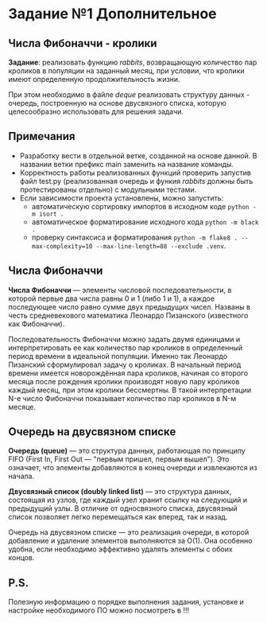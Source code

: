 # Задание №1 Дополнительное

## Числа Фибоначчи - кролики

**Задание**: реализовать функцию *rabbits*, возвращающую количество пар кроликов в популяции на заданный месяц, при условии, что кролики имеют определенную продолжительность жизни.

При этом необходимо в файле *deque* реализовать структуру данных - очередь, построенную на основе двусвязного списка, которую целесообразно использовать для решения задачи.

## Примечания  

- Разработку вести в отдельной ветке, созданной на основе данной. В названии ветки префикс main заменить на название команды.
- Корректность работы реализованных функций проверить запустив файл test.py (реализованная очередь и функия *rabbits* должны быть протестированы отдельно) с модульными тестами.
- Если зависимости проекта установлены, можно запустить:
    * автоматическую сортировку импортов в исходном коде `python -m isort .`
    * автоматическое форматирование исходного кода `python -m black .`
    * проверку синтаксиса и форматирования `python -m flake8 . --max-complexity=10 --max-line-length=88 --exclude .venv`.
  
## Числа Фибоначчи

**Числа Фибоначчи** — элементы числовой последовательности, в которой первые два числа равны 0 и 1 (либо 1 и 1), а каждое последующее число равно сумме двух предыдущих чисел. Названы в честь средневекового математика Леонардо Пизанского (известного как Фибоначчи).

Последовательность Фибоначчи можно задать двумя единицами и интерпретировать ее как количество пар кроликов в определенный период времени в идеальной популяции. Именно так Леонардо Пизанский сформулировал задачу о кроликах. В начальный период времени имеется новорождённая пара кроликов, начиная со второго месяца после рождения кролики производят новую пару кроликов каждый месяц, при этом кролики бессмертны. В такой интерпретации N-е число Фибоначчи показывает количество пар кроликов в N-м месяце.

## Очередь на двусвязном списке

**Очередь (queue)** — это структура данных, работающая по принципу FIFO (First In, First Out — "первым пришел, первым вышел"). Это означает, что элементы добавляются в конец очереди и извлекаются из начала.

**Двусвязный список (doubly linked list)** — это структура данных, состоящая из узлов, где каждый узел хранит ссылку на следующий и предыдущий узлы. В отличие от односвязного списка, двусвязный список позволяет легко перемещаться как вперед, так и назад.

Очередь на двусвязном списке — это реализация очереди, в которой добавление и удаление элементов выполняются за O(1). Она особенно удобна, если необходимо эффективно удалять элементы с обоих концов.

## P.S.
Полезную информацию о порядке выполнения задания, установке и настройке необходимого ПО можно посмотреть в !!!
